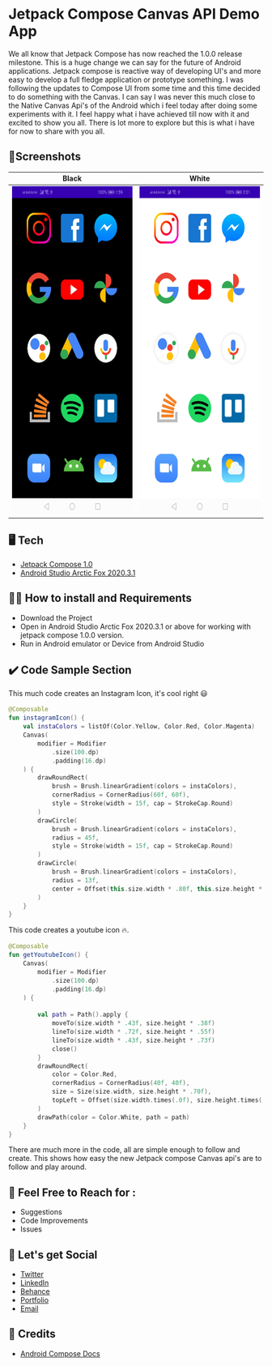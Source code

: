 # Jetpack Compose Canvas API Demo App
We all know that Jetpack Compose has now reached the 1.0.0 release milestone. This is a huge change we can say for the future of Android applications. 
Jetpack compose is reactive way of developing UI's and more easy to develop a full fledge application or prototype something. 
I was following the updates to Compose UI from some time and this time decided to do something with the Canvas. I can say I was never this much close to the Native Canvas Api's of the Android which i feel today after doing some experiments with it. I feel happy what i have achieved till now with it and excited to show you all. There is lot more to explore but this is what i have for now to share with you all.

## 📱Screenshots
Black | White
------------ | -------------
<img src="https://github.com/worstkiller/jetpackcompose_canvas_icon_pack/blob/master/screenshots/black_2.jpg" height="649" width="300">|<img src="https://github.com/worstkiller/jetpackcompose_canvas_icon_pack/blob/master/screenshots/white_1.jpg" height="649" width="300">

## 🖥️ Tech
- [Jetpack Compose 1.0](https://developer.android.com/jetpack/compose)
- [Android Studio Arctic Fox 2020.3.1](https://android-developers.googleblog.com/2021/05/android-studio-arctic-fox-beta.html)


## 👩‍💻 How to install and Requirements
- Download the Project
- Open in Android Studio Arctic Fox 2020.3.1 or above for working with jetpack compose 1.0.0 version.
- Run in Android emulator or Device from Android Studio


## ✔️ Code Sample Section
This much code creates an Instagram Icon, it's cool right 😃
```kotlin
@Composable
fun instagramIcon() {
    val instaColors = listOf(Color.Yellow, Color.Red, Color.Magenta)
    Canvas(
        modifier = Modifier
            .size(100.dp)
            .padding(16.dp)
    ) {
        drawRoundRect(
            brush = Brush.linearGradient(colors = instaColors),
            cornerRadius = CornerRadius(60f, 60f),
            style = Stroke(width = 15f, cap = StrokeCap.Round)
        )
        drawCircle(
            brush = Brush.linearGradient(colors = instaColors),
            radius = 45f,
            style = Stroke(width = 15f, cap = StrokeCap.Round)
        )
        drawCircle(
            brush = Brush.linearGradient(colors = instaColors),
            radius = 13f,
            center = Offset(this.size.width * .80f, this.size.height * 0.20f),
        )
    }
}
```

This code creates a youtube icon 🔥.
```kotlin
@Composable
fun getYoutubeIcon() {
    Canvas(
        modifier = Modifier
            .size(100.dp)
            .padding(16.dp)
    ) {

        val path = Path().apply {
            moveTo(size.width * .43f, size.height * .38f)
            lineTo(size.width * .72f, size.height * .55f)
            lineTo(size.width * .43f, size.height * .73f)
            close()
        }
        drawRoundRect(
            color = Color.Red,
            cornerRadius = CornerRadius(40f, 40f),
            size = Size(size.width, size.height * .70f),
            topLeft = Offset(size.width.times(.0f), size.height.times(.20f))
        )
        drawPath(color = Color.White, path = path)
    }
}    
```
There are much more in the code, all are simple enough to follow and create. This shows how easy the new Jetpack compose Canvas api's are to follow and play around.


## 💁 Feel Free to Reach for :
 * Suggestions
 * Code Improvements
 * Issues


## 🤝 Let's get Social
 * [Twitter](https://twitter.com/vikaskum09)
 * [LinkedIn](https://www.linkedin.com/in/vikaskumar09/)
 * [Behance](https://www.behance.net/vikaskum)
 * [Portfolio](https://vikas.dev)
 * [Email](mailto:contactvikasrajput@gmail.com)


## 🙏 Credits
- [Android Compose Docs](https://developer.android.com/jetpack/compose)

